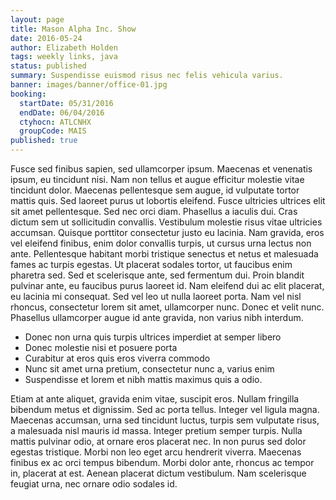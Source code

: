 ```yaml
---
layout: page
title: Mason Alpha Inc. Show
date: 2016-05-24
author: Elizabeth Holden
tags: weekly links, java
status: published
summary: Suspendisse euismod risus nec felis vehicula varius.
banner: images/banner/office-01.jpg
booking:
  startDate: 05/31/2016
  endDate: 06/04/2016
  ctyhocn: ATLCNHX
  groupCode: MAIS
published: true
---
```

Fusce sed finibus sapien, sed ullamcorper ipsum. Maecenas et venenatis ipsum, eu tincidunt nisi. Nam non tellus et augue efficitur molestie vitae tincidunt dolor. Maecenas pellentesque sem augue, id vulputate tortor mattis quis. Sed laoreet purus ut lobortis eleifend. Fusce ultricies ultrices elit sit amet pellentesque. Sed nec orci diam. Phasellus a iaculis dui. Cras dictum sem ut sollicitudin convallis. Vestibulum molestie risus vitae ultricies accumsan. Quisque porttitor consectetur justo eu lacinia. Nam gravida, eros vel eleifend finibus, enim dolor convallis turpis, ut cursus urna lectus non ante. Pellentesque habitant morbi tristique senectus et netus et malesuada fames ac turpis egestas.
Ut placerat sodales tortor, ut faucibus enim pharetra sed. Sed et scelerisque ante, sed fermentum dui. Proin blandit pulvinar ante, eu faucibus purus laoreet id. Nam eleifend dui ac elit placerat, eu lacinia mi consequat. Sed vel leo ut nulla laoreet porta. Nam vel nisl rhoncus, consectetur lorem sit amet, ullamcorper nunc. Donec et velit nunc. Phasellus ullamcorper augue id ante gravida, non varius nibh interdum.

* Donec non urna quis turpis ultrices imperdiet at semper libero
* Donec molestie nisi et posuere porta
* Curabitur at eros quis eros viverra commodo
* Nunc sit amet urna pretium, consectetur nunc a, varius enim
* Suspendisse et lorem et nibh mattis maximus quis a odio.

Etiam at ante aliquet, gravida enim vitae, suscipit eros. Nullam fringilla bibendum metus et dignissim. Sed ac porta tellus. Integer vel ligula magna. Maecenas accumsan, urna sed tincidunt luctus, turpis sem vulputate risus, a malesuada nisl mauris id massa. Integer pretium semper turpis. Nulla mattis pulvinar odio, at ornare eros placerat nec. In non purus sed dolor egestas tristique. Morbi non leo eget arcu hendrerit viverra. Maecenas finibus ex ac orci tempus bibendum. Morbi dolor ante, rhoncus ac tempor in, placerat at est. Aenean placerat dictum vestibulum. Nam scelerisque feugiat urna, nec ornare odio sodales id.
